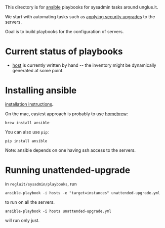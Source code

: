 This directory is for [ansible](http://www.ansible.com/home) playbooks for sysadmin tasks around unglue.it.

We start with automating tasks such as [applying security upgrades](unattended-upgrade.yml) to the servers.

Goal is to build playbooks for the configuration of servers.

# Current status of playbooks

* [host](hosts) is currently written by hand -- the inventory might be dynamically generated at some point.


# Installing ansible

[installation instructions](http://docs.ansible.com/intro_installation.html).

On the mac, easiest approach is probably to use [homebrew](http://brew.sh/):

    brew install ansible
    
You can also use `pip`:

    pip install ansible
    
Note: ansible depends on one having ssh access to the servers.


# Running unattended-upgrade

in `regluit/sysadmin/playbooks`, run

    ansible-playbook -i hosts -e "target=instances" unattended-upgrade.yml
    
to run on all the servers.

    ansible-playbook -i hosts unattended-upgrade.yml
    
will run only just.

